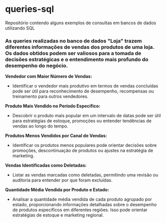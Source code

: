 # queries-sql
Repositório contendo alguns exemplos de consultas em bancos de dados utilizando SQL

### As queries realizadas no banco de dados "Loja" trazem diferentes informações de vendas dos produtos de uma loja. Os dados obtidos podem ser valiosos para a tomada de decisões estratégicas e o entendimento mais profundo do desempenho do negócio.
**Vendedor com Maior Número de Vendas:**
   - Identificar o vendedor mais produtivo em termos de vendas concluídas pode ser útil para reconhecimento de desempenho, recompensas ou treinamento para outros vendedores.

**Produto Mais Vendido no Período Específico:**
   - Descobrir o produto mais popular em um intervalo de datas pode ser útil para estratégias de estoque, promoções ou entender tendências de vendas ao longo do tempo.

**Produtos Menos Vendidos por Canal de Vendas:**
   - Identificar os produtos menos populares pode orientar decisões sobre promoções, descontinuação de produtos ou ajustes na estratégia de marketing.

**Vendas Identificadas como Deletadas:**
   - Listar as vendas marcadas como deletadas, permitindo uma revisão ou auditoria para entender por que foram excluídas.

**Quantidade Média Vendida por Produto e Estado:**
   - Analisar a quantidade média vendida de cada produto agrupado por estado, proporcionando informações detalhadas sobre o desempenho de produtos específicos em diferentes regiões. Isso pode orientar estratégias de estoque e marketing regional.

